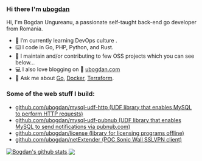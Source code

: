 ### Hi there I'm [ubogdan](https://ubogdan.com)

<!--
**ubogdan/ubogdan** is a ✨ _special_ ✨ repository because its `README.md` (this file) appears on your GitHub profile.

Here are some ideas to get you started:

- 🔭 I’m currently working on ...
- 🌱 I’m currently learning ...
- 👯 I’m looking to collaborate on ...
- 🤔 I’m looking for help with ...
- 💬 Ask me about ...
- 📫 How to reach me: ...
- 😄 Pronouns: ...
- ⚡ Fun fact: ...
-->

Hi, I'm Bogdan Ungureanu, a passionate self-taught back-end go developer from Romania.

- :seedling: I’m currently learning DevOps culture .
- :keyboard: I code in Go, PHP, Python, and Rust.
- :rocket: I maintain and/or contributing to few OSS projects which you can see below...
- :computer: I also love blogging on :link: [ubogdan.com](https://ubogdan.com)
- :speech_balloon: Ask me about [Go](https://golang.org), [Docker](https://www.docker.com/), [Terraform](https://www.terraform.io/).

### Some of the web stuff I build:

- [github.com/ubogdan/mysql-udf-http (UDF library that enables MySQL to perform HTTP requests)](https://github.com/ubogdan/mysql-udf-http)
- [github.com/ubogdan/mysql-udf-pubnub (UDF library that enables MySQL to send notifications via pubnub.com)](https://github.com/ubogdan/mysql-udf-pubnub)
- [github.com/ubogdan/license (library for licensing programs offline)](https://github.com/ubogdan/license)
- [github.com/ubogdan/netExtender (POC Sonic Wall SSLVPN client)](https://github.com/ubogdan/netExtender)

<a href="https://github.com/anuraghazra/github-readme-stats">
  <img align="center" src="https://github-readme-stats.anuraghazra1.vercel.app/api?username=ubogdan&show_icons=true&include_all_commits=true&count_private=true" alt="Bogdan's github stats" />
</a>

<a href="https://github.com/anuraghazra/github-readme-stats">
  <!-- Change the `github-readme-stats.anuraghazra1.vercel.app` to `github-readme-stats.vercel.app`  -->
  <img align="center" src="https://github-readme-stats.anuraghazra1.vercel.app/api/top-langs/?username=ubogdan&layout=compact&langs_count=10" />
</a>

